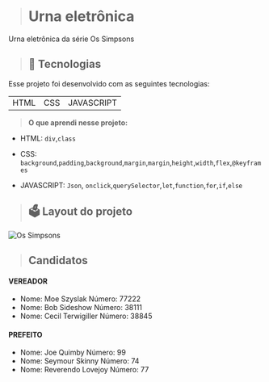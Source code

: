 > # Urna eletrônica
<p>Urna eletrônica da série Os Simpsons </p>

> ## 🚀 Tecnologias
<p>Esse projeto foi desenvolvido com as seguintes tecnologias:</p>
<table>
<tr>
<td>HTML</td>
<td>CSS</td>
<td>JAVASCRIPT</td>
</tr>
</table>

>**O que aprendi nesse projeto:**
- HTML: `div`,`class`

- CSS: `background`,`padding`,`background`,`margin`,`margin`,`height`,`width`,`flex`,`@keyframes`

- JAVASCRIPT: `Json`, `onclick`,`querySelector`,`let`,`function`,`for`,`if`,`else`

>## 🗳️ Layout do projeto

![Os Simpsons](https://user-images.githubusercontent.com/110351770/222977776-07c65d5c-08da-4f76-b848-41ba100c1d11.png)

> ## Candidatos

#### VEREADOR

- Nome:  Moe Szyslak         Número: 77222
- Nome:  Bob Sideshow        Número: 38111
- Nome:  Cecil Terwigiller   Número: 38845

#### PREFEITO
- Nome:  Joe Quimby            Número: 99
- Nome:  Seymour Skinny        Número: 74
- Nome:  Reverendo Lovejoy     Número: 77
